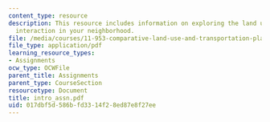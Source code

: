 ```yaml
---
content_type: resource
description: This resource includes information on exploring the land use-transportation
  interaction in your neighborhood.
file: /media/courses/11-953-comparative-land-use-and-transportation-planning-spring-2006/017dbf5d586bfd3314f28ed87e8f27ee_intro_assn.pdf
file_type: application/pdf
learning_resource_types:
- Assignments
ocw_type: OCWFile
parent_title: Assignments
parent_type: CourseSection
resourcetype: Document
title: intro_assn.pdf
uid: 017dbf5d-586b-fd33-14f2-8ed87e8f27ee
---
```

